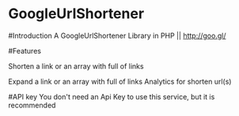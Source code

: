 # GoogleUrlShortener

#Introduction
A GoogleUrlShortener Library in PHP || http://goo.gl/

#Features

Shorten a link or an array with full of links


Expand a link or an array with full of links
Analytics for shorten url(s)


#API key
You don't need an Api Key to use this service, but it is recommended
